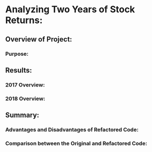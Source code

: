 # Analyzing Two Years of Stock Returns:

## Overview of Project:

### Purpose:

## Results:

### 2017 Overview:

### 2018 Overview:

## Summary:

### Advantages and Disadvantages of Refactored Code:

### Comparison between the Original and Refactored Code:

